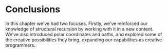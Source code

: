 # Conclusions

In this chapter we've had two focuses. Firstly, we've reinforced our knowledge of structural recursion by working with it in a new content. We've also introduced polar coordinates and paths, and explored some of the creative possibilities they bring, expanding our capabilities as creative programmers.
